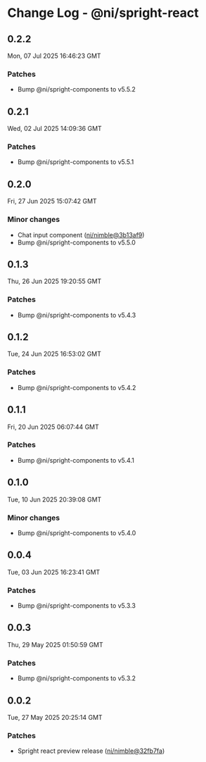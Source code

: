 # Change Log - @ni/spright-react

<!-- This log was last generated on Mon, 07 Jul 2025 16:46:23 GMT and should not be manually modified. -->

<!-- Start content -->

## 0.2.2

Mon, 07 Jul 2025 16:46:23 GMT

### Patches

- Bump @ni/spright-components to v5.5.2

## 0.2.1

Wed, 02 Jul 2025 14:09:36 GMT

### Patches

- Bump @ni/spright-components to v5.5.1

## 0.2.0

Fri, 27 Jun 2025 15:07:42 GMT

### Minor changes

- Chat input component ([ni/nimble@3b13af9](https://github.com/ni/nimble/commit/3b13af992e2c7a36cf07324de78e0e924be79dd7))
- Bump @ni/spright-components to v5.5.0

## 0.1.3

Thu, 26 Jun 2025 19:20:55 GMT

### Patches

- Bump @ni/spright-components to v5.4.3

## 0.1.2

Tue, 24 Jun 2025 16:53:02 GMT

### Patches

- Bump @ni/spright-components to v5.4.2

## 0.1.1

Fri, 20 Jun 2025 06:07:44 GMT

### Patches

- Bump @ni/spright-components to v5.4.1

## 0.1.0

Tue, 10 Jun 2025 20:39:08 GMT

### Minor changes

- Bump @ni/spright-components to v5.4.0

## 0.0.4

Tue, 03 Jun 2025 16:23:41 GMT

### Patches

- Bump @ni/spright-components to v5.3.3

## 0.0.3

Thu, 29 May 2025 01:50:59 GMT

### Patches

- Bump @ni/spright-components to v5.3.2

## 0.0.2

Tue, 27 May 2025 20:25:14 GMT

### Patches

- Spright react preview release ([ni/nimble@32fb7fa](https://github.com/ni/nimble/commit/32fb7facb3daf1d092a47119110504f7206a92eb))
